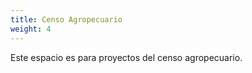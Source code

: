 ```yaml
---
title: Censo Agropecuario
weight: 4
---
```


Este espacio es para proyectos del censo agropecuario. 